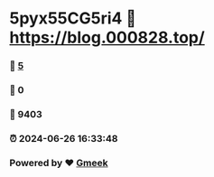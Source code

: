 # 5pyx55CG5ri4 :link: https://blog.000828.top/ 
### :page_facing_up: [5](https://blog.000828.top//tag.html) 
### :speech_balloon: 0 
### :hibiscus: 9403 
### :alarm_clock: 2024-06-26 16:33:48 
### Powered by :heart: [Gmeek](https://github.com/Meekdai/Gmeek)
